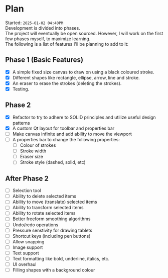 # Plan
Started: `2025-01-02 04:40PM`  
Development is divided into phases.  
The project will eventually be open sourced. However, I will work on the first few phases myself, to maximize learning.  
The following is a list of features I'll be planning to add to it:  

## Phase 1 (Basic Features)
- [x] A simple fixed size canvas to draw on using a black coloured stroke.
- [x] Different shapes like rectangle, ellipse, arrow, line and stroke.
- [x] An eraser to erase the strokes (deleting the strokes).
- [x] Testing.

## Phase 2
- [x] Refactor to try to adhere to SOLID principles and utilize useful design patterns
- [x] A custom Qt layout for toolbar and properties bar
- [ ] Make canvas infinite and add ability to move the viewport
- [ ] A properties bar to change the following properties:
    - [ ] Colour of strokes
    - [ ] Stroke width
    - [ ] Eraser size
    - [ ] Stroke style (dashed, solid, etc)

## After Phase 2
- [ ] Selection tool
- [ ] Ability to delete selected items
- [ ] Ability to move (translate) selected items
- [ ] Ability to transform selected items
- [ ] Ability to rotate selected items
- [ ] Better freeform smoothing algorithms
- [ ] Undo/redo operations
- [ ] Pressure senstivity for drawing tablets
- [ ] Shortcut keys (including pen buttons)
- [ ] Allow snapping
- [ ] Image support
- [ ] Text support
- [ ] Text formatting like bold, underline, italics, etc.
- [ ] UI overhaul
- [ ] Filling shapes with a background colour
